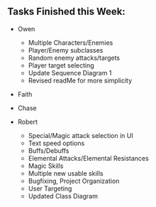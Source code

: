 ## Tasks Finished this Week:
- Owen
    - Multiple Characters/Enemies
    - Player/Enemy subclasses
    - Random enemy attacks/targets
    - Player target selecting
    - Update Sequence Diagram 1
    - Revised readMe for more simplicity
- Faith

- Chase
- Robert
    - Special/Magic attack selection in UI
    - Text speed options
    - Buffs/Debuffs
    - Elemental Attacks/Elemental Resistances
    - Magic Skills
    - Multiple new usable skills
    - Bugfixing, Project Organization
    - User Targeting
    - Updated Class Diagram

